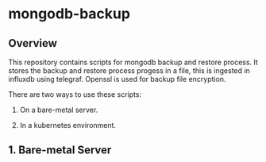 # mongodb-backup


## Overview

This repository contains scripts for mongodb backup and restore process. It stores the backup and restore process progess in a file, this is ingested in influxdb using telegraf. Openssl is used for backup file encryption.

There are two ways to use these scripts:

1. On a bare-metal server.

2. In a kubernetes environment.


## 1. Bare-metal Server




